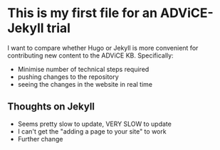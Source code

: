 # This is my first file for an ADViCE-Jekyll trial
I want to compare whether Hugo or Jekyll is more convenient for contributing new content to the ADViCE KB. Specifically:
- Minimise number of technical steps required
- pushing changes to the repository
- seeing the changes in the website in real time
## Thoughts on Jekyll
- Seems pretty slow to update, VERY SLOW to update
- I can't get the "adding a page to your site" to work
- Further change
